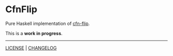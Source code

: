 # CfnFlip

Pure Haskell implementation of [cfn-flip][].

[cfn-flip]: https://github.com/awslabs/aws-cfn-template-flip

This is a **work in progress**.

---

[LICENSE](./LICENSE) | [CHANGELOG](./CHANGELOG.md)
